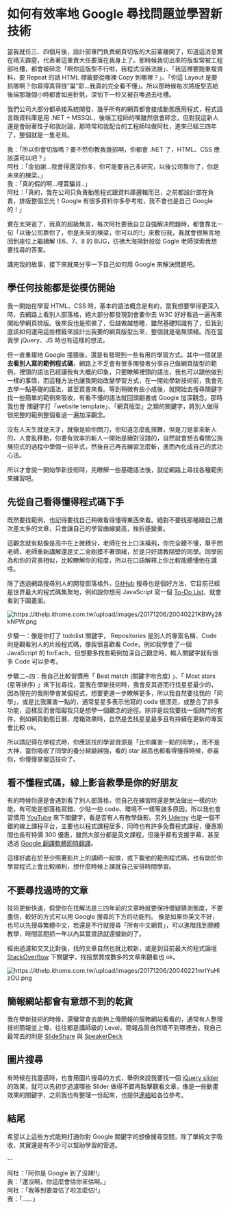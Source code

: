 # 如何有效率地 Google 尋找問題並學習新技術

當我就任三、四個月後，設計部專門負責網頁切版的大前輩離開了，知道這消息實在晴天霹靂，代表著這重責大任要落在我身上了。那時候我切出來的版型常被工程部吐槽，都會被碎念「啊你這版型不行啦，我程式沒辦法接」、「我這裡要跑重複資料，要 Repeat 的話 HTML 標籤要從哪裡 Copy 到哪裡？」、「你這 Layout 是要抓哪啊？你寫得真得很”巢”耶...我真的完全看不懂」。所以那時候每次將版型丟給後端那幾個小時都會如座針氈，深怕下一秒又被召喚過去吐槽。

我們公司大部分都承接系統開發，幾乎所有的網頁都會接成動態應用程式，程式語言跟資料庫是用 .NET + MSSQL，後端工程師的嘴雖然很會碎念，但對我這新人還是會耐著性子和我討論，那時常和我配合的工程師叫做阿杜，進來已經三四年了，整個就是一隻老鳥。

我：「所以你會切版嗎？要不然你教我幾招啊，你都會 .NET 了，HTML、CSS 應該還可以吧？」  
阿杜：「金拍謝...我會得還沒你多，你可能要自己多研究，以後公司靠你了，你是未來的棟梁。」  
我：「真的假的啊...哩賣騙肖..」  
阿杜：「真的，我在公司只負責動態程式跟資料庫邏輯而已，之前都設計部在負責，排版整個忘光！Google 有很多資料你多參考啦，我不會也是自己 Google 的！」

實在太哭爸了，我真的超級無言，每次阿杜要我自立自強解決問題時，都會靠北一句「以後公司靠你了，你是未來的棟梁，你可以的!!」來敷衍我，我就會很無言地回到座位上繼續解 IE6、7、8 的 BUG，彷彿大海撈針般從 Gogle 老師探索我想要找尋的答案。

講完我的故事，接下來就來分享一下自己如何用 Google 來解決問題吧。

## 學任何技能都是從模仿開始

我一開始在學習 HTML、CSS 時，基本的語法概念是有的，當我想要學得更深入時，去網路上看別人部落格，絕大部分都發現到會要你去 W3C 好好看過一遍再來開始學網頁排版。後來我也是照做了，但越做越想睡，雖然基礎知識有了，但我到底該如何運用這些標籤來設計出我要的網頁版型出來，整個就是毫無頭緒。而在當我學 jQuery、JS 時也有這樣的想法。

但一直重複地 Google 撞牆後，還是有發現到一些有用的學習方式。其中一個就是**去看別人寫的範例程式碼**，網路上不乏會有很多開發者分享自己做網頁版型的範例，裡頭的語法已經讓我有大概的印象，只要瞭解裡頭的語法，我也可以跟他做到一樣的事情，而這種方法也讓我開始改變學習方式，在一開始學新技術前，我會先去學一點基礎的語法，甚至買書來看。等到稍微有些小成後，就開始去搜尋關鍵字找一些簡單的範例來吸收，有看不懂的語法就回頭翻書或 Google 加深觀念。那時我也會 關鍵字打「website template」、「網頁版型」之類的關鍵字，將別人做得很完整的範例整個看過一遍加深觀念。

沒有人天生就是天才，就像是給你關刀，你知道怎麼亂揮舞，但是刀是拿來斬人的，人會亂移動，你要有效率的斬人一開始是絕對沒譜的，自然就會想去看關公施展招式的過程中學個一招半式，然後自己再去練習怎麼斬，進而內化成自己的武功心法。

所以才會說一開始學新技術時，先瞭解一些基礎語法後，就從網路上尋找各種範例來練習吧。

## 先從自己看得懂得程式碼下手

既然要找範例，也記得要找自己稍微看得懂得東西來看。絕對不要找那種跟自己層次差太多的文章，只會讓自己的學習曲線變高，挫折感變重。

這觀念就有點像是高中在上微積分，老師在台上口沫橫飛，你完全聽不懂，舉手問老師，老師重新講解還是丈二金剛摸不著頭緒，於是只好請教隔壁的同學。同學因為和你的背景相似，比較瞭解你的程度，所以在口語解釋上你比較能聽懂他在講啥。

除了透過網路搜尋別人的開發部落格外，[GitHub](https://github.com/) 搜尋也是個好方法，它目前已經是世界最大的程式碼集聚地，例如說你想用 JavaScript 寫一個 [To-Do List](https://github.com/search?utf8=%E2%9C%93&q=todolist&type=)，就會看到下圖畫面。

![](https://ithelp.ithome.com.tw/upload/images/20171206/20040221KBWy28kNPW.png "https://ithelp.ithome.com.tw/upload/images/20171206/20040221KBWy28kNPW.png")

步驟一：像是你打了 todolist 關鍵字， Repositories 是別人的專案名稱、Code 則是觀看別人的片段程式碼，像我很喜歡看 Code，例如我學會了一個 JavaScript 的 forEach，但想要多找些範例加深自己觀念時，輸入關鍵字就有很多 Code 可以參考。

步驟二~四：我自己比較習慣用「 Best match \(關鍵字吻合度\) 」、「 Most stars \(星等排序\) 」來下拉尋找，當我在學新技術時，我會反其道而行找星星最少的，因為現在的我剛學會某個程式，想要更進一步瞭解更多，所以我自然要找我的「同學」，或是比我厲害一點的，通常星星多表示他寫的 code 很漂亮，或整合了許多功能，這樣反而會阻礙我只是想學一個觀念的途徑。除非是說我要找一個熱門的套件，例如網頁動態日曆、燈箱效果時，自然是去找星星最多且有持續在更新的專案會比較 ok。

所以請記得在學程式時，你應該找的學習資源是「比你厲害一點的同學」，而不是大神，當你吸收了同學的養分越變越強，看的 star 越高也都看得懂得時候，恭喜你，你慢慢掌握這技術了。

## 看不懂程式碼，線上影音教學是你的好朋友

有的時候你還是會遇到看了別人部落格，但自己在練習時還是無法做出一樣的功能，有可能是部落格寫錯、少貼一些 code、環境不一樣等諸多原因，所以我也會習慣用 [YouTube](https://www.youtube.com/) 來下關鍵字，看是否有人有教學錄影。另外[ ](https://www.udemy.com/)[Udemy](https://www.udemy.com/) 也是一個不錯的線上課程平台，主要也以程式課程居多，同時也有許多免費程式課程，優惠期間也長有特價 300 優惠，雖然大部分都是英文課程，但幾乎都有支援字幕，甚至透過 [Google 翻譯軟體即時翻譯](https://softnshare.wordpress.com/2017/07/21/udemysubtitlesandgoogletranslate/)。

這樣好處在於至少照著影片上的講師一起做，或下載他的範例程式碼，也有助於你學習程式上會比較順利，想什麼時候上課就自己安排時間學習。

## 不要尋找過時的文章

技術更新快速，假使你在找解法是三四年前的文章時就要保持懷疑猜測態度，不要盡信，較好的方式可以用 Google 搜尋的下方的功能列。 像是如果你英文不好，也可以先搜尋繁體中文，若還是不行就搜尋「所有中文網頁」，可以進階找到簡體教學，時間區間抓一年以內其實資訊就還蠻新的了。

經由過濾和交叉比對後，找的文章自然也就比較新，或是到目前最大的程式論壇 [StackOverflow](https://stackoverflow.com/) 下關鍵字，找投票贊成數多的文章來觀看也 ok。

![](https://ithelp.ithome.com.tw/upload/images/20171206/20040221mrlYuHlzOU.png "https://ithelp.ithome.com.tw/upload/images/20171206/20040221mrlYuHlzOU.png")

## 簡報網站都會有意想不到的乾貨

我在學新技術的時候，還蠻常會去能夠上傳簡報的服務網站看看的，通常有人整理技術簡報並上傳，往往都是講師級的 Level，簡報品質自然壞不到哪裡去。我自己最常去的則是 [SlideShare](https://www.slideshare.net/) 與 [SpeakerDeck](https://speakerdeck.com/)

## 圖片搜尋

有時候在找靈感時，也會用圖片搜尋的方式，舉例來說我要找一個 [jQuery slider](https://goo.gl/yc9jj6) 的效果，就可以先初步過濾哪些 Slider 做得不錯再點擊觀看文章，像是一些動畫效果的關鍵字，之前我也有整理一份起來，也提供[連結](https://www.facebook.com/hexschool/photos/a.610345345781449.1073741828.608977889251528/671392703010046/?type=3&permPage=1)給各位參考。

## 結尾

希望以上這些方式能夠打通你對 Google 關鍵字的想像搜尋空間，除了單純文字吸收，其實還是有不少可以幫助學習的管道。

--

阿杜：「阿你是 Google 到了沒辣!!」  
我：「還沒啊，你這麼會估你來估啊。」  
阿杜：「我等到要度估了啦怎麼估!!」  
我：「......」

